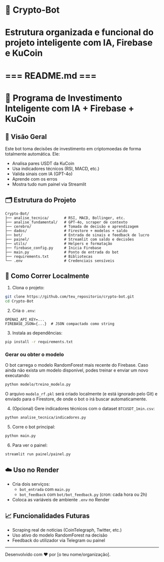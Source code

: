 # 📁 Crypto-Bot
# Estrutura organizada e funcional do projeto inteligente com IA, Firebase e KuCoin

# === README.md ===
# 🤖 Programa de Investimento Inteligente com IA + Firebase + KuCoin

## 🚀 Visão Geral
Este bot toma decisões de investimento em criptomoedas de forma totalmente automática. Ele:
- Analisa pares USDT da KuCoin
- Usa indicadores técnicos (RSI, MACD, etc.)
- Valida sinais com IA (GPT-4o)
- Aprende com os erros
- Mostra tudo num painel via Streamlit

## 🗂️ Estrutura do Projeto
```
Crypto-Bot/
├── analise_tecnica/       # RSI, MACD, Bollinger, etc.
├── analise_fundamental/   # GPT-4o, scraper de contexto
├── cerebro/               # Tomada de decisão e aprendizagem
├── dados/                 # Firestore + modelos + saldo
├── bot/                   # Entrada de sinais e feedback de lucro
├── painel/                # Streamlit com saldo e decisões
├── utils/                 # Helpers e formatação
├── firebase_config.py     # Inicia Firebase
├── main.py                # Ponto de entrada do bot
├── requirements.txt       # Bibliotecas
└── .env                   # Credenciais sensíveis
```

## 🔧 Como Correr Localmente
1. Clona o projeto:
```bash
git clone https://github.com/teu_repositorio/crypto-bot.git
cd Crypto-Bot
```

2. Cria o `.env`:
```
OPENAI_API_KEY=...
FIREBASE_JSON={...}  # JSON compactado como string
```

3. Instala as dependências:
```bash
pip install -r requirements.txt
```

### Gerar ou obter o modelo
O bot carrega o modelo RandomForest mais recente do Firebase. Caso ainda não
exista um modelo disponível, podes treinar e enviar um novo executando:
```bash
python modelo/treino_modelo.py
```
O arquivo `modelo_rf.pkl` será criado localmente (e está ignorado pelo Git) e
enviado para o Firestore, de onde o bot o irá buscar automaticamente.

4. (Opcional) Gere indicadores técnicos com o dataset `BTCUSDT_1min.csv`:
```bash
python analise_tecnica/indicadores.py
```

5. Corre o bot principal:
```bash
python main.py
```

6. Para ver o painel:
```bash
streamlit run painel/painel.py
```

## ☁️ Uso no Render
- Cria dois serviços:
  - `bot_entrada` com `main.py`
  - `bot_feedback` com `bot/bot_feedback.py` (cron: cada hora ou 2h)
- Coloca as variáveis de ambiente `.env` no Render

## 📈 Funcionalidades Futuras
- Scraping real de notícias (CoinTelegraph, Twitter, etc.)
- Uso ativo do modelo RandomForest na decisão
- Feedback do utilizador via Telegram ou painel

---
Desenvolvido com ❤️ por [o teu nome/organização].
